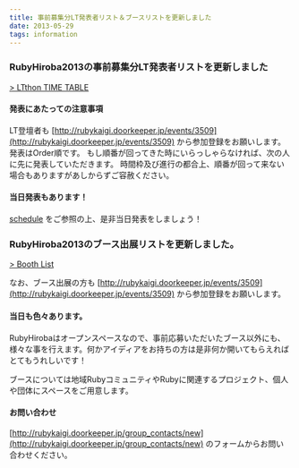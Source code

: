 ```yaml
---
title: 事前募集分LT発表者リスト＆ブースリストを更新しました
date: 2013-05-29
tags: information
---
```


### RubyHiroba2013の事前募集分LT発表者リストを更新しました
[&gt; LTthon TIME TABLE](/2013/ltthon_time.html)

#### 発表にあたっての注意事項

LT登壇者も [http://rubykaigi.doorkeeper.jp/events/3509](http://rubykaigi.doorkeeper.jp/events/3509) から参加登録をお願いします。
発表はOrder順です。
もし順番が回ってきた時にいらっしゃらなければ、次の人に先に発表していただきます。
時間枠及び進行の都合上、順番が回って来ない場合もありますがあしからずご容赦ください。

#### 当日発表もあります！

[schedule](schedule.html) をご参照の上、是非当日発表をしましょう！

### RubyHiroba2013のブース出展リストを更新しました。
[&gt; Booth List](/2013/booth.html#booth_list)

なお、ブース出展の方も [http://rubykaigi.doorkeeper.jp/events/3509](http://rubykaigi.doorkeeper.jp/events/3509) から参加登録をお願いします。

#### 当日も色々あります。

RubyHirobaはオープンスペースなので、事前応募いただいたブース以外にも、様々な事を行えます。何かアイディアをお持ちの方は是非何か開いてもらえればとてもうれしいです！

ブースについては地域RubyコミュニティやRubyに関連するプロジェクト、個人や団体にスペースをご用意します。

#### お問い合わせ

[http://rubykaigi.doorkeeper.jp/group_contacts/new](http://rubykaigi.doorkeeper.jp/group_contacts/new) のフォームからお問い合わせください。